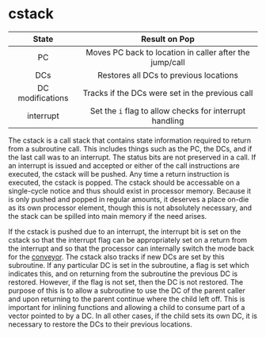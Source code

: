# cstack

|State|Result on Pop|
|:---:|:--:|
|PC|Moves PC back to location in caller after the jump/call|
|DCs|Restores all DCs to previous locations|
|DC modifications|Tracks if the DCs were set in the previous call|
|interrupt|Set the `i` flag to allow checks for interrupt handling|

The cstack is a call stack that contains state information required to return from a subroutine call. This includes things such as the PC, the DCs, and if the last call was to an interrupt. The status bits are not preserved in a call. If an interrupt is issued and accepted or either of the call instructions are executed, the cstack will be pushed. Any time a return instruction is executed, the cstack is popped. The cstack should be accessable on a single-cycle notice and thus should exist in processor memory. Because it is only pushed and popped in regular amounts, it deserves a place on-die as its own processor element, though this is not absolutely necessary, and the stack can be spilled into main memory if the need arises.

If the cstack is pushed due to an interrupt, the interrupt bit is set on the cstack so that the interrupt flag can be appropriately set on a return from the interrupt and so that the processor can internally switch the mode back for the [conveyor](conveyor.html). The cstack also tracks if new DCs are set by this subroutine. If any particular DC is set in the subroutine, a flag is set which indicates this, and on returning from the subroutine the previous DC is restored. However, if the flag is not set, then the DC is not restored. The purpose of this is to allow a subroutine to use the DC of the parent caller and upon returning to the parent continue where the child left off. This is important for inlining functions and allowing a child to consume part of a vector pointed to by a DC. In all other cases, if the child sets its own DC, it is necessary to restore the DCs to their previous locations.
